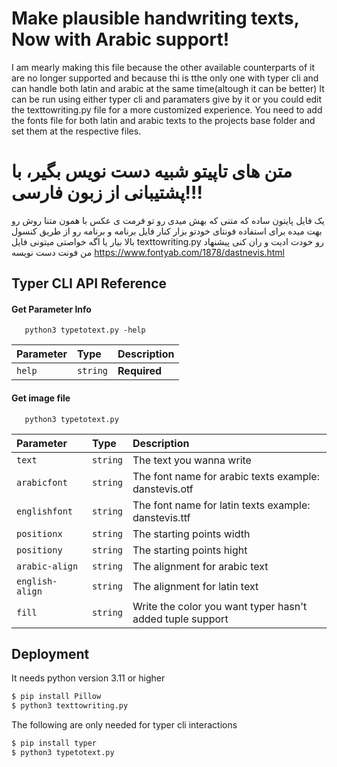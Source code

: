 
# Make plausible handwriting texts, Now with Arabic support!

I am mearly making this file because the other available counterparts of it are no longer supported and because thi is tthe only one with typer cli and can handle both latin and arabic at the same time(altough it can be better)
It can be run using either typer cli and paramaters give by it or you could edit the texttowriting.py file for a more customized experience.
You need to add the fonts file for both latin and arabic texts to the projects base folder and set them at the respective files.

# متن های تاپیتو شبیه دست نویس بگیر، با پشتیبانی از زبون فارسی!!!

یک فایل پایتون ساده که متنی که بهش میدی رو تو فرمت ی عکس با همون متنا روش رو بهت میده
برای استفاده فونتای خودتو بزار کنار فایل برنامه و برنامه رو از طریق کنسول بالا بیار یا اگه خواصتی
میتونی فایل 
texttowriting.py
رو خودت ادیت و ران کنی
پیشنهاد من فونت دست نویسه
https://www.fontyab.com/1878/dastnevis.html
## Typer CLI API Reference

#### Get Parameter Info

```cli
   python3 typetotext.py -help
```

| Parameter | Type     | Description                |
| :-------- | :------- | :------------------------- |
| `help` | `string` | **Required** |

#### Get image file

```cli
   python3 typetotext.py
```

| Parameter | Type     | Description                       |
| :-------- | :------- | :-------------------------------- |
| `text`      | `string` |  The text you wanna write |
| `arabicfont`      | `string` |  The font name for arabic texts example: danstevis.otf |
| `englishfont`      | `string` | The font name for latin texts example: danstevis.ttf |
| `positionx`      | `string` |  The starting points width |
| `positiony`      | `string` |  The starting points hight |
| `arabic-align`      | `string` |  The alignment for arabic text  |
| `english-align `      | `string` |  The alignment for latin text |
| `fill`      | `string` |  Write the color you want typer hasn't added tuple support |



## Deployment

It needs python version 3.11 or higher

```bash
$ pip install Pillow
$ python3 texttowriting.py
```
The following are only needed for typer cli interactions

```bash
$ pip install typer
$ python3 typetotext.py
```
